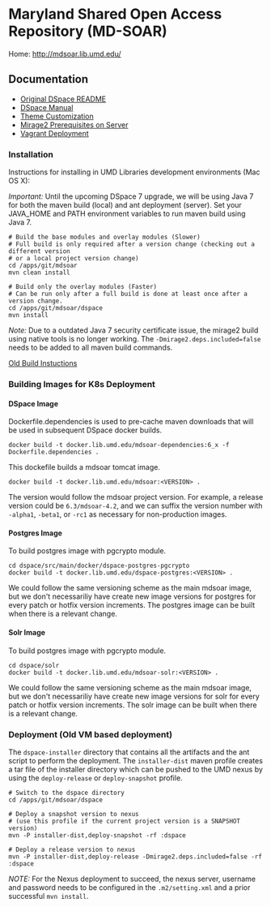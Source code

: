 # Maryland Shared Open Access Repository (MD-SOAR)

Home: http://mdsoar.lib.umd.edu/

## Documentation

* [Original DSpace README](README-DSPACE.md)
* [DSpace Manual](dspace/docs/pdf/DSpace-Manual.pdf)
* [Theme Customization](dspace/docs/ThemeCustomization.md)
* [Mirage2 Prerequisites on Server](dspace/docs/Mirage2PrerequisitesOnServer.md)
* [Vagrant Deployment](https://github.com/umd-lib/mdsoar-vagrant)

### Installation

Instructions for installing in UMD Libraries development environments (Mac OS X):

*Important:* Until the upcoming DSpace 7 upgrade, we will be using Java 7 for both the maven build (local) and ant deployment (server). Set your JAVA_HOME and PATH environment variables to run maven build using Java 7.

```
# Build the base modules and overlay modules (Slower)
# Full build is only required after a version change (checking out a different version
# or a local project version change)
cd /apps/git/mdsoar
mvn clean install

# Build only the overlay modules (Faster)
# Can be run only after a full build is done at least once after a version change.
cd /apps/git/mdsoar/dspace
mvn install
```

*Note:* Due to a outdated Java 7 security certificate issue, the mirage2 build using native tools is no longer working. The `-Dmirage2.deps.included=false` needs to be added to all maven build commands.

[Old Build Instuctions](dspace/docs/LocalBuildInstructions.md)

### Building Images for K8s Deployment

#### DSpace Image

Dockerfile.dependencies is used to pre-cache maven downloads that will be used in subsequent DSpace docker builds.

    docker build -t docker.lib.umd.edu/mdsoar-dependencies:6_x -f Dockerfile.dependencies .


This dockefile builds a mdsoar tomcat image.

    docker build -t docker.lib.umd.edu/mdsoar:<VERSION> .

The version would follow the mdsoar project version. For example, a release version could be `6.3/mdsoar-4.2`, and we can suffix the version number with `-alpha1`, `-beta1`, or `-rc1` as necessary for non-production images.

#### Postgres Image
To build postgres image with pgcrypto module.

    cd dspace/src/main/docker/dspace-postgres-pgcrypto
    docker build -t docker.lib.umd.edu/dspace-postgres:<VERSION> .

We could follow the same versioning scheme as the main mdsoar image, but we don't necessariliy have create new image versions for postgres for every patch or hotfix version increments. The postgres image can be built when there is a relevant change.

#### Solr Image
To build postgres image with pgcrypto module.

    cd dspace/solr
    docker build -t docker.lib.umd.edu/mdsoar-solr:<VERSION> .

We could follow the same versioning scheme as the main mdsoar image, but we don't necessariliy have create new image versions for solr for every patch or hotfix version increments. The solr image can be built when there is a relevant change.

### Deployment (Old VM based deployment)

The `dspace-installer` directory that contains all the artifacts and the ant script to perform the deployment. The `installer-dist` maven profile creates a tar file of the installer directory which can be pushed to the UMD nexus by using the `deploy-release` or `deploy-snapshot` profile.

```
# Switch to the dspace directory
cd /apps/git/mdsoar/dspace

# Deploy a snapshot version to nexus
# (use this profile if the current project version is a SNAPSHOT version)
mvn -P installer-dist,deploy-snapshot -rf :dspace

# Deploy a release version to nexus
mvn -P installer-dist,deploy-release -Dmirage2.deps.included=false -rf :dspace
```

*NOTE:* For the Nexus deployment to succeed, the nexus server, username and password needs to be configured in the `.m2/setting.xml` and a prior successful `mvn install`.
